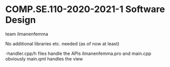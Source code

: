 # COMP.SE.110-2020-2021-1 Software Design
team ilmanenfemma

No additional libraries etc. needed (as of now at least)

-handler.cpp/h files handle the APIs
ilmanenfemma.pro and main.cpp obviously
main.qml handles the view
